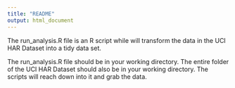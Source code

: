 ```yaml
---
title: "README"
output: html_document
---
```


The run_analysis.R file is an R script while will transform the data in the UCI HAR Dataset into a tidy data set.

The run_analysis.R file should be in your working directory.
The entire folder of the UCI HAR Dataset should also be in your working directory.  The scripts will reach down into it and grab the data.



